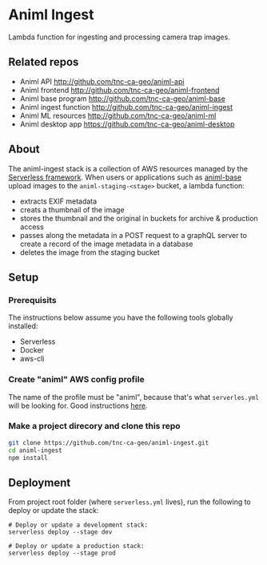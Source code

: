 # Animl Ingest
Lambda function for ingesting and processing camera trap images.

## Related repos

- Animl API               http://github.com/tnc-ca-geo/animl-api
- Animl frontend          http://github.com/tnc-ca-geo/animl-frontend
- Animl base program      http://github.com/tnc-ca-geo/animl-base
- Animl ingest function   http://github.com/tnc-ca-geo/animl-ingest
- Animl ML resources      http://github.com/tnc-ca-geo/animl-ml
- Animl desktop app       https://github.com/tnc-ca-geo/animl-desktop

## About

The animl-ingest stack is a collection of AWS resources managed by the
[Serverless framework](https://www.serverless.com/). When users or applications
such as [animl-base](http://github.com/tnc-ca-geo/animl-base) upload images to
the ```animl-staging-<stage>``` bucket, a lambda function:
  - extracts EXIF metadata
  - creats a thumbnail of the image
  - stores the thumbnail and the original in buckets for archive & production
  access
  - passes along the metadata in a POST request to a graphQL server to create a
  record of the image metadata in a database
  - deletes the image from the staging bucket

## Setup

### Prerequisits

The instructions below assume you have the following tools globally installed:
- Serverless
- Docker
- aws-cli

### Create "animl" AWS config profile

The name of the profile must be "animl", because that's what
```serverles.yml``` will be looking for. Good instructions
[here](https://www.serverless.com/framework/docs/providers/aws/guide/credentials/).

### Make a project direcory and clone this repo

```sh
git clone https://github.com/tnc-ca-geo/animl-ingest.git
cd animl-ingest
npm install
```

## Deployment
From project root folder (where ```serverless.yml``` lives), run the following to deploy or update the stack:

```
# Deploy or update a development stack:
serverless deploy --stage dev

# Deploy or update a production stack:
serverless deploy --stage prod
```

